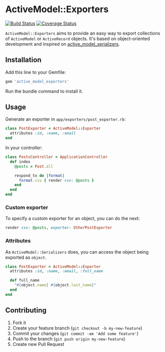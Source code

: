 # ActiveModel::Exporters
[![Build Status](https://travis-ci.org/alejandrogutierrez/active_model_exporters.png?branch=master)](https://travis-ci.org/alejandrogutierrez/active_model_exporters) [![Coverage Status](https://coveralls.io/repos/alejandrogutierrez/active_model_exporters/badge.png)](https://coveralls.io/r/alejandrogutierrez/active_model_exporters)

`ActiveModel::Exporters` aims to provide an easy way to export
collections of `ActiveModel` or `ActiveRecord` objects.
It's based on object-oriented development and inspired on
[active_model_serializers](https://github.com/rails-api/active_model_serializers).

## Installation

Add this line to your Gemfile:
```ruby
gem 'active_model_exporters'
```
Run the bundle command to install it.

## Usage

Generate an exporter in `app/exporters/post_exporter.rb`:
```ruby
class PostExporter < ActiveModel::Exporter
  attributes :id, :name, :email
end
```

In your controller:
```ruby
class PostsController < ApplicationController
  def index
    @posts = Post.all

    respond_to do |format|
      format.csv { render csv: @posts }
    end
  end
end
```

### Custom exporter
To specify a custom exporter for an object, you can do the next:
```ruby
render csv: @posts, exporter: OtherPostExporter
```

### Attributes
As `ActiveModel::Serializers` does, you can access the object being exported as `object`.
```ruby
class PostExporter < ActiveModel::Exporter
  attributes :id, :name, :email, :full_name

  def full_name
    "#{object.name} #{object.last_name}"
  end
end
```

## Contributing

1. Fork it
2. Create your feature branch (`git checkout -b my-new-feature`)
3. Commit your changes (`git commit -am 'Add some feature'`)
4. Push to the branch (`git push origin my-new-feature`)
5. Create new Pull Request

